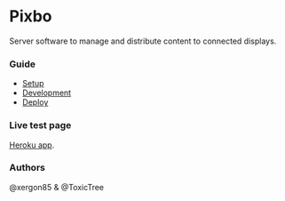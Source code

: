 # Pixbo

Server software to manage and distribute content to connected displays.

### Guide

- [Setup](docs/Setup.md)
- [Development](docs/Development.md)
- [Deploy](docs/Deploy.md)

### Live test page

[Heroku app](http://pixbo.herokuapp.com/public/).

### Authors

@xergon85 & @ToxicTree
